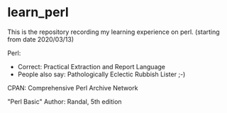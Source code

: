 # learn_perl

This is the repository recording my learning experience on perl. (starting from date 2020/03/13)

Perl: 

* Correct: Practical Extraction and Report Language
* People also say: Pathologically Eclectic Rubbish Lister ;-)

CPAN: Comprehensive Perl Archive Network

"Perl Basic" Author: Randal, 5th edition
